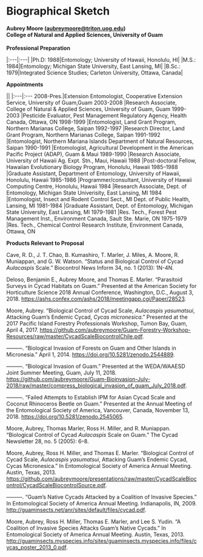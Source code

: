 # Biographical Sketch
#### Aubrey Moore (<aubreymoore@triton.uog.edu>)<br>College of Natural and Applied Sciences, University of Guam

**Professional Preparation**

|:---|:---|
|Ph.D: 1988|Entomology; University of Hawaii, Honolulu, HI|
|M.S.: 1984|Entomology; Michigan State University, East Lansing, MI|
|B.Sc.: 1979|Integrated Science Studies; Carleton University, Ottawa, Canada|

**Appointments**

||
|:---|:---
2008-Pres.|Extension Entomologist, Cooperative Extension Service, University of Guam,Guam
2003-2008 |Research Associate, College of Natural & Applied Sciences, University of Guam, Guam
1999-2003 |Pesticide Evaluator, Pest Management Regulatory Agency, Health Canada, Ottawa, ON
1998-1999  |Entomologist, Land Grant Program, Northern Marianas College, Saipan
1992-1997  |Research Director, Land Grant Program, Northern Marianas College, Saipan
1991-1992  |Entomologist, Northern Mariana Islands Department of Natural Resources, Saipan
1990-1991  |Entomologist, Agricultural Development in the American Pacific Project (ADAP), Guam & Maui
1989-1990  |Research Associate, University of Hawaii Ag. Expt. Stn., Maui, Hawaii
1988       |Post-doctoral Fellow, Hawaiian Evolutionary Biology Program, Honolulu, Hawaii
1985–1988  |Graduate Assistant, Department of Entomology, University of Hawaii, Honolulu, Hawaii
1985-1986  |Programmer/consultant, University of Hawaii Computing Centre, Honolulu, Hawaii
1984       |Research Associate, Dept. of Entomology, Michigan State Univerisity, East Lansing, MI
1984       |Entomologist, Insect and Rodent Control Sect., MI Dept. of Public Health, Lansing, MI
1981-1984  |Graduate Assistant, Dept. of Entomology, Michigan State University, East Lansing, MI
1979-1981  |Res. Tech., Forest Pest Management Inst., Environment Canada, Sault Ste. Marie, ON
1975-1979  |Res. Tech., Chemical Control Research Institute, Environment Canada, Ottawa, ON

**Products Relevant to Proposal**

Cave, R. D., J. T. Chao, B. Kumashiro, T. Marler, J. Miles, A. Moore, R. Muniappan, and G. W. Watson. “Status and Biological Control of Cycad *Aulacaspis* Scale.” Biocontrol News Inform 34, no. 1 (2013): 1N-4N.

Deloso, Benjamin E., Aubrey Moore, and Thomas E. Marler. “Parasitoid Surveys in Cycad Habitats on Guam.” Presented at the American Society for Horticulture Science 2018 Annual Conference, Washington, D.C., August 3, 2018. <https://ashs.confex.com/ashs/2018/meetingapp.cgi/Paper/28523>.

Moore, Aubrey. “Biological Control of Cycad Scale, *Aulacaspis yasumatsui*, Attacking Guam’s Endemic Cycad, *Cycas micronesica*.” Presented at the 2017 Pacific Island Forestry Professionals Workshop, Tumon Bay, Guam, April 4, 2017. <https://github.com/aubreymoore/Guam-Forestry-Workshop-Resources/raw/master/CycadScaleBiocontrolChile.pdf>.

———. “Biological Invasion of Forests on Guam and Other Islands in Micronesia.” April 1, 2014. <https://doi.org/10.5281/zenodo.2544889>.

———. “Biological Invasion of Guam.” Presented at the WEDA/WAAESD Joint Summer Meeting, Guam, July 11, 2018. <https://github.com/aubreymoore/Guam-Bioinvasion-July-2018/raw/master/compress_biological_invasion_of_guam_July_2018.pdf>.

———. “Failed Attempts to Establish IPM for Asian Cycad Scale and Coconut Rhinoceros Beetle on Guam.” Presented at the Annual Meeting of the Entomological Society of America, Vancouver, Canada, November 13, 2018. <https://doi.org/10.5281/zenodo.2545065>.

Moore, Aubrey, Thomas Marler, Ross H. Miller, and R. Muniappan. “Biological Control of Cycad *Aulacaspis* Scale on Guam.” The Cycad Newsletter 28, no. 5 (2005): 6–8.

Moore, Aubrey, Ross H. Miller, and Thomas E. Marler. “Biological Control of Cycad Scale, *Aulacaspis yasumatsui*, Attacking Guam’s Endemic Cycad, Cycas Micronesica.” In Entomological Society of America Annual Meeting. Austin, Texas, 2013. <https://github.com/aubreymoore/presentations/raw/master/CycadScaleBiocontrol/CycadScaleBiocontrolSource.pdf>.

———. “Guam’s Native Cycads Attacked by a Coalition of Invasive Species.” In Entomological Society of America Annual Meeting. Indianapolis, IN, 2009. <http://guaminsects.net/anr/sites/default/files/cycad.pdf>.

Moore, Aubrey, Ross H. Miller, Thomas E. Marler, and Lee S. Yudin. “A Coalition of Invasive Species Attacks Guam’s Native Cycads.” In Entomological Society of America Annual Meeting. Austin, Texas, 2013. <http://guaminsects.myspecies.info/sites/guaminsects.myspecies.info/files/cycas_poster_2013_0.pdf>.
